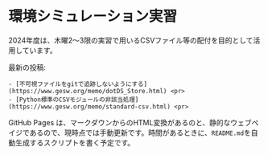 # 環境シミュレーション実習

2024年度は、木曜2〜3限の実習で用いるCSVファイル等の配付を目的として活用しています。


最新の投稿:

	- [不可視ファイルをgitで追跡しないようにする](https://www.gesw.org/memo/dotDS_Store.html) <pr>
	- [Python標準のCSVモジュールの非該当処理](https://www.gesw.org/memo/standard-csv.html) <pr>
	
	
	
GitHub Pages は、マークダウンからのHTML変換があるのと、静的なウェブペイジであるので、現時点では手動更新です。時間があるときに、`README.md`を自動生成するスクリプトを書く予定です。